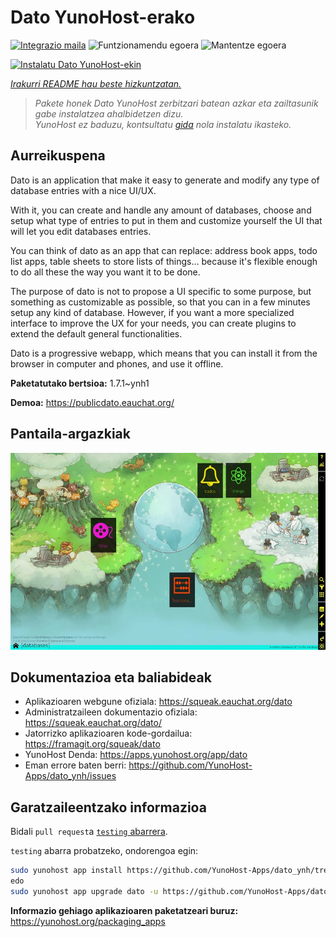 <!--
Ohart ongi: README hau automatikoki sortu da <https://github.com/YunoHost/apps/tree/master/tools/readme_generator>ri esker
EZ editatu eskuz.
-->

# Dato YunoHost-erako

[![Integrazio maila](https://dash.yunohost.org/integration/dato.svg)](https://dash.yunohost.org/appci/app/dato) ![Funtzionamendu egoera](https://ci-apps.yunohost.org/ci/badges/dato.status.svg) ![Mantentze egoera](https://ci-apps.yunohost.org/ci/badges/dato.maintain.svg)

[![Instalatu Dato YunoHost-ekin](https://install-app.yunohost.org/install-with-yunohost.svg)](https://install-app.yunohost.org/?app=dato)

*[Irakurri README hau beste hizkuntzatan.](./ALL_README.md)*

> *Pakete honek Dato YunoHost zerbitzari batean azkar eta zailtasunik gabe instalatzea ahalbidetzen dizu.*  
> *YunoHost ez baduzu, kontsultatu [gida](https://yunohost.org/install) nola instalatu ikasteko.*

## Aurreikuspena

Dato is an application that make it easy to generate and modify any type of database entries with a nice UI/UX.

With it, you can create and handle any amount of databases, choose and setup what type of entries to put in them and customize yourself the UI that will let you edit databases entries.

You can think of dato as an app that can replace: address book apps, todo list apps, table sheets to store lists of things... because it's flexible enough to do all these the way you want it to be done.

The purpose of dato is not to propose a UI specific to some purpose, but something as customizable as possible, so that you can in a few minutes setup any kind of database. However, if you want a more specialized interface to improve the UX for your needs, you can create plugins to extend the default general functionalities.

Dato is a progressive webapp, which means that you can install it from the browser in computer and phones, and use it offline.


**Paketatutako bertsioa:** 1.7.1~ynh1

**Demoa:** <https://publicdato.eauchat.org/>

## Pantaila-argazkiak

![Dato(r)en pantaila-argazkia](./doc/screenshots/main_screen.webp)

## Dokumentazioa eta baliabideak

- Aplikazioaren webgune ofiziala: <https://squeak.eauchat.org/dato>
- Administratzaileen dokumentazio ofiziala: <https://squeak.eauchat.org/dato/>
- Jatorrizko aplikazioaren kode-gordailua: <https://framagit.org/squeak/dato>
- YunoHost Denda: <https://apps.yunohost.org/app/dato>
- Eman errore baten berri: <https://github.com/YunoHost-Apps/dato_ynh/issues>

## Garatzaileentzako informazioa

Bidali `pull request`a [`testing` abarrera](https://github.com/YunoHost-Apps/dato_ynh/tree/testing).

`testing` abarra probatzeko, ondorengoa egin:

```bash
sudo yunohost app install https://github.com/YunoHost-Apps/dato_ynh/tree/testing --debug
edo
sudo yunohost app upgrade dato -u https://github.com/YunoHost-Apps/dato_ynh/tree/testing --debug
```

**Informazio gehiago aplikazioaren paketatzeari buruz:** <https://yunohost.org/packaging_apps>
